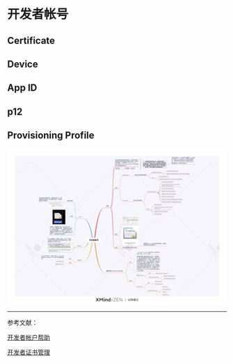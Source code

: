 # 开发者帐号


## Certificate

## Device

## App ID

## p12

## Provisioning Profile









![](./开发者帐号/开发者帐号.jpg)





---

参考文献：

[开发者帐户帮助](https://help.apple.com/developer-account/)

[开发者证书管理](https://developer.apple.com/account/mac/certificate/)
